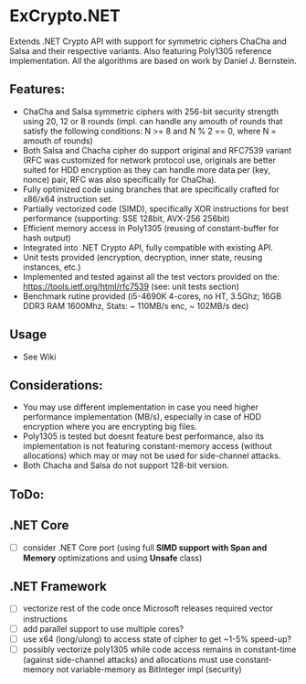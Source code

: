 # ExCrypto.NET
Extends .NET Crypto API with support for symmetric ciphers ChaCha and Salsa and their respective variants. Also featuring Poly1305 reference implementation. All the algorithms are based on work by Daniel J. Bernstein.

Features:
---------
- ChaCha and Salsa symmetric ciphers with 256-bit security strength using 20, 12 or 8 rounds (impl. can handle any amouth of rounds that satisfy the following conditions: N >= 8 and N % 2 == 0, where N = amouth of rounds)
- Both Salsa and Chacha cipher do support original and RFC7539 variant (RFC was customized for network protocol use, originals are better suited for HDD encryption as they can handle more data per (key, nonce) pair, RFC was also specifically for ChaCha).
- Fully optimized code using branches that are specifically crafted for x86/x64 instruction set.
- Partially vectorized code (SIMD), specifically XOR instructions for best performance (supporting: SSE 128bit, AVX-256 256bit)
- Efficient memory access in Poly1305 (reusing of constant-buffer for hash output)
- Integrated into .NET Crypto API, fully compatible with existing API.
- Unit tests provided (encryption, decryption, inner state, reusing instances, etc.)
- Implemented and tested against all the test vectors provided on the: https://tools.ietf.org/html/rfc7539 (see: unit tests section)
- Benchmark rutine provided (i5-4690K 4-cores, no HT, 3.5Ghz; 16GB DDR3 RAM 1600Mhz, Stats: ~ 110MB/s enc, ~ 102MB/s dec)

Usage
-----
- See Wiki

Considerations:
---------------
- You may use different implementation in case you need higher performance implementation (MB/s), especially in case of HDD encryption where you are encrypting big files.
- Poly1305 is tested but doesnt feature best performance, also its implementation is not featuring constant-memory access (without allocations) which may or may not be used for side-channel attacks.
- Both Chacha and Salsa do not support 128-bit version.

ToDo:
-----

.NET Core
----------
- [ ] consider .NET Core port (using full **SIMD support with Span and Memory** optimizations and using **Unsafe** class)

.NET Framework
----------------
- [ ] vectorize rest of the code once Microsoft releases required vector instructions
- [ ] add parallel support to use multiple cores?
- [ ] use x64 (long/ulong) to access state of cipher to get ~1-5% speed-up?
- [ ] possibly vectorize poly1305 while code access remains in constant-time (against side-channel attacks) and allocations must use constant-memory not variable-memory as BitInteger impl (security)
